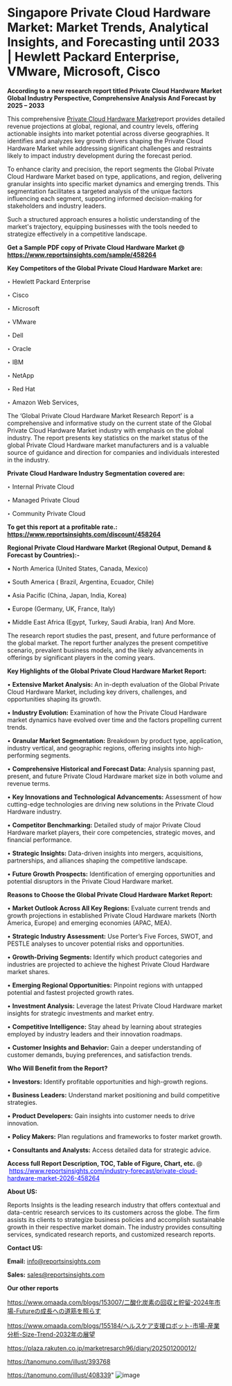 # Singapore Private Cloud Hardware Market: Market Trends, Analytical Insights, and Forecasting until 2033 | Hewlett Packard Enterprise, VMware, Microsoft, Cisco

<strong>According to a new research report titled Private Cloud Hardware Market Global Industry Perspective, Comprehensive Analysis And Forecast by 2025 – 2033</strong>

This comprehensive <a href=https://www.reportsinsights.com/sample/458264>Private Cloud Hardware Market</a>report provides detailed revenue projections at global, regional, and country levels, offering actionable insights into market potential across diverse geographies. It identifies and analyzes key growth drivers shaping the Private Cloud Hardware Market while addressing significant challenges and restraints likely to impact industry development during the forecast period.

To enhance clarity and precision, the report segments the Global Private Cloud Hardware Market based on type, applications, and region, delivering granular insights into specific market dynamics and emerging trends. This segmentation facilitates a targeted analysis of the unique factors influencing each segment, supporting informed decision-making for stakeholders and industry leaders.

Such a structured approach ensures a holistic understanding of the market's trajectory, equipping businesses with the tools needed to strategize effectively in a competitive landscape.

<strong>Get a Sample PDF copy of Private Cloud Hardware Market </strong><strong>@<a href=https://www.reportsinsights.com/sample/458264 style=color:#0000ff;> https://www.reportsinsights.com/sample/458264</a></strong></font>

<strong>Key Competitors of the Global Private Cloud Hardware Market are:</strong>

‣ Hewlett Packard Enterprise

‣ Cisco

‣ Microsoft

‣ VMware

‣ Dell

‣ Oracle

‣ IBM

‣ NetApp

‣ Red Hat

‣ Amazon Web Services,

The ‘Global Private Cloud Hardware Market Research Report’ is a comprehensive and informative study on the current state of the Global Private Cloud Hardware Market industry with emphasis on the global industry. The report presents key statistics on the market status of the global Private Cloud Hardware market manufacturers and is a valuable source of guidance and direction for companies and individuals interested in the industry.

<strong>Private Cloud Hardware Industry Segmentation covered are:</strong>

‣ Internal Private Cloud

‣ Managed Private Cloud

‣ Community Private Cloud

<strong>To get this report at a profitable rate.: <a href=https://www.reportsinsights.com/discount/458264 style=color:#0000ff;>https://www.reportsinsights.com/discount/458264</a></strong></font>

<strong>Regional Private Cloud Hardware Market (Regional Output, Demand &amp; Forecast by Countries):-</strong>

• North America (United States, Canada, Mexico)

• South America ( Brazil, Argentina, Ecuador, Chile)

• Asia Pacific (China, Japan, India, Korea)

• Europe (Germany, UK, France, Italy)

• Middle East Africa (Egypt, Turkey, Saudi Arabia, Iran) And More.

The research report studies the past, present, and future performance of the global market. The report further analyzes the present competitive scenario, prevalent business models, and the likely advancements in offerings by significant players in the coming years.

<strong>Key Highlights of the Global Private Cloud Hardware Market Report:</strong>

• <strong>Extensive Market Analysis:</strong> An in-depth evaluation of the Global Private Cloud Hardware Market, including key drivers, challenges, and opportunities shaping its growth.

• <strong>Industry Evolution:</strong> Examination of how the Private Cloud Hardware market dynamics have evolved over time and the factors propelling current trends.

• <strong>Granular Market Segmentation:</strong> Breakdown by product type, application, industry vertical, and geographic regions, offering insights into high-performing segments.

• <strong>Comprehensive Historical and Forecast Data:</strong> Analysis spanning past, present, and future Private Cloud Hardware market size in both volume and revenue terms.

• <strong>Key Innovations and Technological Advancements:</strong> Assessment of how cutting-edge technologies are driving new solutions in the Private Cloud Hardware industry.

• <strong>Competitor Benchmarking:</strong> Detailed study of major Private Cloud Hardware market players, their core competencies, strategic moves, and financial performance.

• <strong>Strategic Insights:</strong> Data-driven insights into mergers, acquisitions, partnerships, and alliances shaping the competitive landscape.

• <strong>Future Growth Prospects:</strong> Identification of emerging opportunities and potential disruptors in the Private Cloud Hardware market.

<strong>Reasons to Choose the Global Private Cloud Hardware Market Report:</strong>

• <strong>Market Outlook Across All Key Regions:</strong> Evaluate current trends and growth projections in established Private Cloud Hardware markets (North America, Europe) and emerging economies (APAC, MEA).

• <strong>Strategic Industry Assessment:</strong> Use Porter’s Five Forces, SWOT, and PESTLE analyses to uncover potential risks and opportunities.

• <strong>Growth-Driving Segments:</strong> Identify which product categories and industries are projected to achieve the highest Private Cloud Hardware market shares.

• <strong>Emerging Regional Opportunities:</strong> Pinpoint regions with untapped potential and fastest projected growth rates.

• <strong>Investment Analysis:</strong> Leverage the latest Private Cloud Hardware market insights for strategic investments and market entry.

• <strong>Competitive Intelligence:</strong> Stay ahead by learning about strategies employed by industry leaders and their innovation roadmaps.

• <strong>Customer Insights and Behavior:</strong> Gain a deeper understanding of customer demands, buying preferences, and satisfaction trends.

<strong>Who Will Benefit from the Report?</strong>

• <strong>Investors:</strong> Identify profitable opportunities and high-growth regions.

• <strong>Business Leaders:</strong> Understand market positioning and build competitive strategies.

• <strong>Product Developers:</strong> Gain insights into customer needs to drive innovation.

• <strong>Policy Makers:</strong> Plan regulations and frameworks to foster market growth.

• <strong>Consultants and Analysts:</strong> Access detailed data for strategic advice.
</ul>
<strong>Access full Report Description, TOC, Table of Figure, Chart, etc. </strong>@  <a href=https://www.reportsinsights.com/industry-forecast/private-cloud-hardware-market-2026-458264 style=color:#0000ff;>https://www.reportsinsights.com/industry-forecast/private-cloud-hardware-market-2026-458264</a></font>

<strong><strong>About US</strong>:</strong>

Reports Insights is the leading research industry that offers contextual and data-centric research services to its customers across the globe. The firm assists its clients to strategize business policies and accomplish sustainable growth in their respective market domain. The industry provides consulting services, syndicated research reports, and customized research reports.

<strong>Contact US:</strong>

<p class=""""><b>Email:</b> <a href=mailto:info@reportsinsights.com>info@reportsinsights.com</a></p>
<p class=""""><b>Sales:</b> <a href=mailto:sales@reportsinsights.com>sales@reportsinsights.com</a></p>

<strong>Our other reports</strong>

<a href=https://www.omaada.com/blogs/153007/二酸化炭素の回収と貯留-2024年市場-Futureの成長への道筋を照らす>https://www.omaada.com/blogs/153007/二酸化炭素の回収と貯留-2024年市場-Futureの成長への道筋を照らす</a>

<a href=https://www.omaada.com/blogs/155184/ヘルスケア支援ロボット-市場-産業分析-Size-Trend-2032年の展望>https://www.omaada.com/blogs/155184/ヘルスケア支援ロボット-市場-産業分析-Size-Trend-2032年の展望</a>

<a href=https://plaza.rakuten.co.jp/marketresarch96/diary/202501200012/>https://plaza.rakuten.co.jp/marketresarch96/diary/202501200012/</a>

<a href=https://tanomuno.com/illust/393768>https://tanomuno.com/illust/393768</a>

<a href=https://tanomuno.com/illust/408339>https://tanomuno.com/illust/408339</a>"
![image](https://github.com/user-attachments/assets/c38fc73a-daa2-479e-84df-af4895e39a63)
